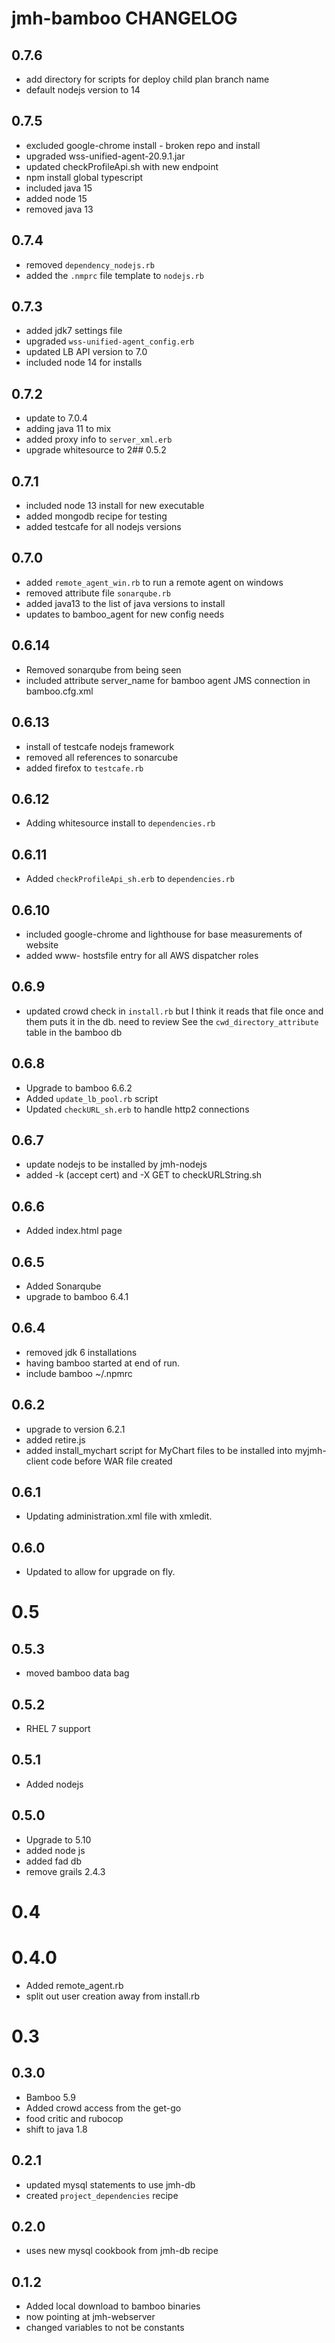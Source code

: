 jmh-bamboo CHANGELOG
======================

## 0.7.6

- add directory for scripts for deploy child plan branch name
- default nodejs version to 14

## 0.7.5

- excluded google-chrome install - broken repo and install
- upgraded wss-unified-agent-20.9.1.jar
- updated checkProfileApi.sh with new endpoint
- npm install global typescript
- included java 15
- added node 15
- removed java 13

## 0.7.4

- removed `dependency_nodejs.rb`
- added the `.nmprc` file template to `nodejs.rb`

## 0.7.3

- added jdk7 settings file
- upgraded `wss-unified-agent_config.erb`
- updated LB API version to 7.0
- included node 14 for installs

## 0.7.2

- update to 7.0.4
- adding java 11 to mix
- added proxy info to `server_xml.erb`
- upgrade whitesource to 2## 0.5.2

## 0.7.1

- included node 13 install for new executable
- added mongodb recipe for testing
- added testcafe for all nodejs versions

## 0.7.0

- added `remote_agent_win.rb` to run a remote agent on windows
- removed attribute file `sonarqube.rb`
- added java13 to the list of java versions to install
- updates to bamboo_agent for new config needs

## 0.6.14

- Removed sonarqube from being seen
- included attribute server_name for bamboo agent JMS connection in bamboo.cfg.xml

## 0.6.13

- install of testcafe nodejs framework
- removed all references to sonarcube
- added firefox to `testcafe.rb`

## 0.6.12

- Adding whitesource install to `dependencies.rb`

## 0.6.11

- Added `checkProfileApi_sh.erb` to `dependencies.rb`

## 0.6.10

- included google-chrome and lighthouse for base measurements of website
- added www- hostsfile entry for all AWS dispatcher roles

## 0.6.9

- updated crowd check in `install.rb` but I think it reads that file once and them puts it in the db. need to review
 See the `cwd_directory_attribute` table in the bamboo db

## 0.6.8

- Upgrade to bamboo 6.6.2
- Added `update_lb_pool.rb` script
- Updated `checkURL_sh.erb` to handle http2 connections

## 0.6.7

- update nodejs to be installed by jmh-nodejs
- added -k (accept cert) and -X GET to checkURLString.sh

## 0.6.6

- Added index.html page

## 0.6.5

- Added Sonarqube
- upgrade to bamboo 6.4.1

## 0.6.4

- removed jdk 6 installations
- having bamboo started at end of run.
- include bamboo ~/.npmrc

## 0.6.2

- upgrade to version 6.2.1
- added retire.js
- added install_mychart script for MyChart files to be installed into myjmh-client code before WAR file created

## 0.6.1

- Updating administration.xml file with xmledit.

## 0.6.0

- Updated to allow for upgrade on fly.

# 0.5

## 0.5.3

- moved bamboo data bag 

## 0.5.2

- RHEL 7 support

## 0.5.1

- Added nodejs

## 0.5.0

- Upgrade to 5.10
- added node js
- added fad db
- remove grails 2.4.3

# 0.4

# 0.4.0

- Added remote_agent.rb
- split out user creation away from install.rb

# 0.3

## 0.3.0

- Bamboo 5.9
- Added crowd access from the get-go
- food critic and rubocop
- shift to java 1.8


## 0.2.1

- updated mysql statements to use jmh-db
- created `project_dependencies` recipe

## 0.2.0

- uses new mysql cookbook from jmh-db recipe

## 0.1.2

- Added local download to bamboo binaries
- now pointing at jmh-webserver
- changed variables to not be constants
